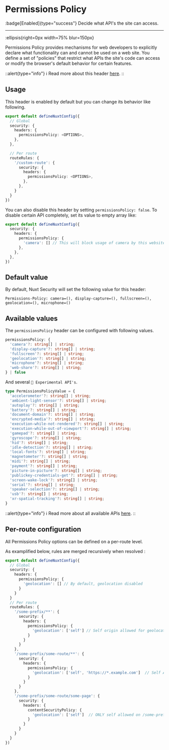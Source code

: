 # Permissions Policy

:badge[Enabled]{type="success"}  Decide what API's the site can access.

---

:ellipsis{right=0px width=75% blur=150px}

Permissions Policy provides mechanisms for web developers to explicitly declare what functionality can and cannot be used on a web site. You define a set of "policies" that restrict what APIs the site's code can access or modify the browser's default behavior for certain features.

::alert{type="info"}
ℹ Read more about this header [here](https://developer.mozilla.org/en-US/docs/Web/HTTP/Permissions_Policy).
::

## Usage

This header is enabled by default but you can change its behavior like following.

```ts
export default defineNuxtConfig({
  // Global
  security: {
    headers: {
      permissionsPolicy: <OPTIONS>,
    },
  },

  // Per route
  routeRules: {
    '/custom-route': {
      security: {
        headers: {
          permissionsPolicy: <OPTIONS>,
        },
      },
    }
  }
})
```

You can also disable this header by setting `permissionsPolicy: false`. To disable certain API completely, set its value to empty array like:

```ts
export default defineNuxtConfig({
  security: {
    headers: {
      permissionsPolicy: {
        'camera': [] // This will block usage of camera by this website
      },
    },
  },
})
```

## Default value

By default, Nuxt Security will set the following value for this header:

```http
Permissions-Policy: camera=(), display-capture=(), fullscreen=(), geolocation=(), microphone=()
```

## Available values

The `permissionsPolicy` header can be configured with following values.

```ts
permissionsPolicy: {
  'camera'?: string[] | string;
  'display-capture'?: string[] | string;
  'fullscreen'?: string[] | string;
  'geolocation'?: string[] | string;
  'microphone'?: string[] | string;
  'web-share'?: string[] | string;
} | false
```

And several `🧪 Experimental API's`.

```ts
type PermissionsPolicyValue = {
  'accelerometer'?: string[] | string;
  'ambient-light-sensor'?: string[] | string;
  'autoplay'?: string[] | string;
  'battery'?: string[] | string;
  'document-domain'?: string[] | string;
  'encrypted-media'?: string[] | string;
  'execution-while-not-rendered'?: string[] | string;
  'execution-while-out-of-viewport'?: string[] | string;
  'gamepad'?: string[] | string;
  'gyroscope'?: string[] | string;
  'hid'?: string[] | string;
  'idle-detection'?: string[] | string;
  'local-fonts'?: string[] | string;
  'magnetometer'?: string[] | string;
  'midi'?: string[] | string;
  'payment'?: string[] | string;
  'picture-in-picture'?: string[] | string;
  'publickey-credentials-get'?: string[] | string;
  'screen-wake-lock'?: string[] | string;
  'serial'?: string[] | string;
  'speaker-selection'?: string[] | string;
  'usb'?: string[] | string;
  'xr-spatial-tracking'?: string[] | string;
}
```
::alert{type="info"}
ℹ Read more about all available APIs [here](https://developer.mozilla.org/en-US/docs/Web/HTTP/Permissions_Policy#browser_compatibility).
::


## Per-route configuration

All Permissions Policy options can be defined on a per-route level. 

As examplified below, rules are merged recursively when resolved :

```ts
export default defineNuxtConfig({
  // Global
  security: {
    headers: {
      permissionsPolicy: {
        'geolocation': [] // By default, geolocation disabled
      }
    }
  }
  // Per route
  routeRules: {
    '/some-prefix/**': {
      security: {
        headers: {
          permissionsPolicy: {
            'geolocation': ['self'] // Self origin allowed for geolocation on all routes beginning with /some-prefix/
          }
        }
      }
    },
    '/some-prefix/some-route/**': {
      security: {
        headers: {
          permissionsPolicy: {
            'geolocation': ['self', 'https://*.example.com']  // Self AND *.example.com allowed for routes beginning with /some-prefix/some-route/
          }
        }
      }
    },
    '/some-prefix/some-route/some-page': {
      security: {
        headers: {
          contentSecurityPolicy: {
            'geolocation': ['self']  // ONLY self allowed on /some-prefix/some-route/some-page
          }
        }
      }
    }
  }
})
```

